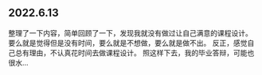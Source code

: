 
## 2022.6.13

整理了一下内容，简单回顾了一下，发现我就没有做过让自己满意的课程设计。
要么就是觉得但是没有时间，要么就是不想做，要么就是做不出。
反正，感觉自己总有理由，不认真花时间去做课程设计。
照这样下去，我的毕业答辩，可能也很水...

